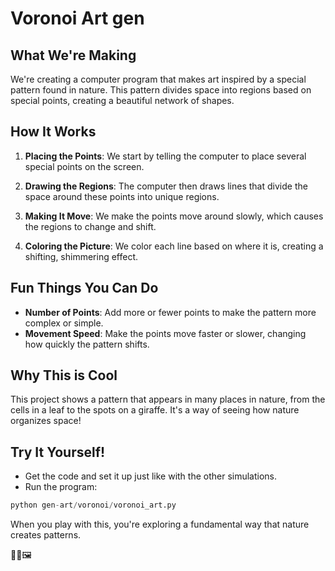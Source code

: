 # Voronoi Art gen

## What We're Making

We're creating a computer program that makes art inspired by a special pattern found in nature. This pattern divides space into regions based on special points, creating a beautiful network of shapes.

## How It Works

1. **Placing the Points**: 
   We start by telling the computer to place several special points on the screen.

2. **Drawing the Regions**: 
   The computer then draws lines that divide the space around these points into unique regions.

3. **Making It Move**: 
   We make the points move around slowly, which causes the regions to change and shift.

4. **Coloring the Picture**: 
   We color each line based on where it is, creating a shifting, shimmering effect.

## Fun Things You Can Do

- **Number of Points**: Add more or fewer points to make the pattern more complex or simple.
- **Movement Speed**: Make the points move faster or slower, changing how quickly the pattern shifts.

## Why This is Cool

This project shows a pattern that appears in many places in nature, from the cells in a leaf to the spots on a giraffe. It's a way of seeing how nature organizes space!

## Try It Yourself!

- Get the code and set it up just like with the other simulations.
- Run the program:

```python
python gen-art/voronoi/voronoi_art.py
```

When you play with this, you're exploring a fundamental way that nature creates patterns.

🍃🔭🖼️